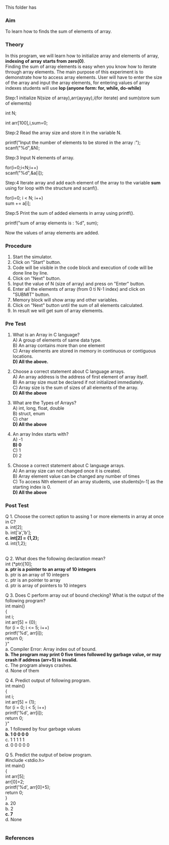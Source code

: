 This folder has 
### Aim<br>
To learn how to finds the sum of elements of array.<br>
### Theory<br>
In this program, we will learn how to initialize array and elements of array, <b>indexing of array starts from zero(0)</b>.<br>
Finding the sum of array elements is easy when you know how to iterate through array elements.
The main purpose of this experiment is to demonstrate how to access array elements.
User will have to enter the size of the array and input the array elements, for entering values of array indexes students will use <b>lop (anyone form: for, while, do-while)</b>

Step:1 initialize N(size of array),arr(ayyay),i(for iterate) and sum(store sum of elements)

int N;

int arr[100],i,sum=0;

Step:2 Read the array size and store it in the variable N.

printf("Input the number of elements to be stored in the array :");<br>
scanf("%d",&N);

Step:3 Input N elements of array.

for(i=0;i<N;i++)<br>
scanf("%d",&a[i]);

Step:4 Iterate array and add each element of the array to the variable <b>sum</b> using for loop with the structure and scanf().

for(i=0; i < N; i++)<br>
sum += a[i];

Step:5 Print the sum of added elements in array using printf().

printf("sum of array elements is : %d", sum);

Now the values of array elements are added.<br>
### Procedure<br>
1. Start the simulator.
2. Click on "Start" button.
3. Code will be visible in the code block and execution of code will be done line by line.
4. Click on "Next" button.
5. Input the value of N (size of array) and press on "Enter" button.
6. Enter all the elements of array (from 0 ti N-1 index) and click on "SUBMIT" button.
7. Memory block will show array and other variables.
8. Click on "Next" button until the sum of all elements calculated.
9. In result we will get sum of array elememts.<br>
### Pre Test<br>
1) What is an Array in C language?<br>
A) A group of elements of same data type.<br>
B) An array contains more than one element<br>
C) Array elements are stored in memory in continuous or contiguous locations.<br>
<b>D) All the above.</b><br>

2) Choose a correct statement about C language arrays.<br>
A) An array address is the address of first element of array itself.<br>
B) An array size must be declared if not initialized immediately.<br>
C) Array size is the sum of sizes of all elements of the array.<br>
<b>D) All the above</b><br>

3) What are the Types of Arrays?<br>
A) int, long, float, double<br>
B) struct, enum<br>
C) char<br>
<b>D) All the above</b><br>

4) An array Index starts with?<br>
A) -1<br>
<b>B) 0</b><br>
C) 1<br>
D) 2<br>

5) Choose a correct statement about C language arrays.<br>
A) An array size can not changed once it is created.<br>
B) Array element value can be changed any number of times<br>
C) To access Nth element of an array students, use students[n-1] as the starting index is 0.<br>
<b>D) All the above</b><br>
### Post Test<br>
Q 1. Choose the correct option to assing 1 or more elements in array at once in C?<br>
a. int[2];<br>
b. int['a','b'];<br>
<b>c. int[2] = {1,2};</b><br>
d. int{1,2};<br><br>

Q 2. What does the following declaration mean? <br>int (*ptr)[10];<br>
<b>a. ptr is a pointer to an array of 10 integers<br></b>
b. ptr is an array of 10 integers<br>
c. ptr is an pointer to array<br>
d. ptr is array of pointers to 10 integers<br>

Q 3. Does C perform array out of bound checking? What is the output of the following program? <br> int main()<br> {<br>int i;<br>int arr[5] = {0};<br>for (i = 0; i <= 5; i++)<br>printf('%d', arr[i]);<br>return 0;<br>}"<br>
a. Compiler Error: Array index out of bound.<br>
<b>b. The program may print 0 five times followed by garbage value, or may crash if address (arr+5) is invalid.<br></b>
c. The program always crashes.<br>
d. None of them<br>

Q 4. Predict output of following program.<br>int main()<br>   {<br>int i;<br>int arr[5] = {1};<br>for (i = 0; i < 5; i++)<br>printf('%d', arr[i]);<br>return 0;<br>}"<br>
a. 1 followed by four garbage values<br>
<b>b. 1 0 0 0 0<br></b>
c. 1 1 1 1 1<br>
d. 0 0 0 0 0<br>

Q 5. Predict the output of below program.<br>#include <stdio.h><br> int main()<br> { <br>int arr[5];<br>arr[0]=2;  <br>printf('%d', arr[0]+5);  <br>return 0; <br>}<br>
a. 20<br>
b. 2<br>
<b>c. 7<br></b>
d. None<br></b><br>
### References<br>

